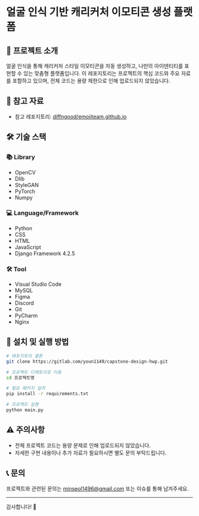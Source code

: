 # 얼굴 인식 기반 캐리커처 이모티콘 생성 플랫폼 

## 📌 프로젝트 소개
얼굴 인식을 통해 캐리커처 스타일 이모티콘을 자동 생성하고, 나만의 아이덴티티를 표현할 수 있는 맞춤형 플랫폼입니다. 이 레포지토리는 프로젝트의 핵심 코드와 주요 자료를 포함하고 있으며, 전체 코드는 용량 제한으로 인해 업로드되지 않았습니다.

## 🔗 참고 자료
- 참고 레포지토리: [diffngood/emojiteam.github.io](https://github.com/diffngood/emojiteam.github.io)

## 🛠️ 기술 스택
### 📚 Library
- OpenCV
- Dlib
- StyleGAN
- PyTorch
- Numpy

### 💻 Language/Framework
- Python
- CSS
- HTML
- JavaScript
- Django Framework 4.2.5

### 🛠️ Tool
- Visual Studio Code
- MySQL
- Figma
- Discord
- Git
- PyCharm
- Nginx

## 🚀 설치 및 실행 방법
```bash
# 레포지토리 클론
git clone https://gitlab.com/youn1149/capstone-design-hwp.git 

# 프로젝트 디렉토리로 이동
cd 프로젝트명

# 필요 패키지 설치
pip install -r requirements.txt

# 프로젝트 실행
python main.py
```

## ⚠️ 주의사항
- 전체 프로젝트 코드는 용량 문제로 인해 업로드되지 않았습니다.
- 자세한 구현 내용이나 추가 자료가 필요하시면 별도 문의 부탁드립니다.

## 📞 문의
프로젝트와 관련된 문의는 minseol1496@gmail.com 또는 이슈를 통해 남겨주세요.

---

감사합니다! 🙌

